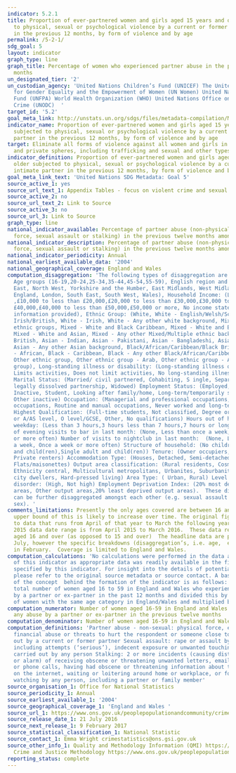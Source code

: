 ```yaml
---
indicator: 5.2.1
title: Proportion of ever-partnered women and girls aged 15 years and older subjected
  to physical, sexual or psychological violence by a current or former intimate partner
  in the previous 12 months, by form of violence and by age
permalink: /5-2-1/
sdg_goal: 5
layout: indicator
graph_type: line
graph_title: Percentage of women who experienced partner abuse in the previous 12
  months
un_designated_tier: '2'
un_custodian_agency: 'United Nations Children’s Fund (UNICEF) The United Nations Entity
  for Gender Equality and the Empowerment of Women (UN Women) United Nations Population
  Fund (UNFPA) World Health Organization (WHO) United Nations Office on Drugs and
  Crime (UNODC)  '
target_id: '5.2'
goal_meta_link: http://unstats.un.org/sdgs/files/metadata-compilation/Metadata-Goal-5.pdf
indicator_name: Proportion of ever-partnered women and girls aged 15 years and older
  subjected to physical, sexual or psychological violence by a current or former intimate
  partner in the previous 12 months, by form of violence and by age
target: Eliminate all forms of violence against all women and girls in the public
  and private spheres, including trafficking and sexual and other types of exploitation.
indicator_definition: Proportion of ever-partnered women and girls aged 15 years and
  older subjected to physical, sexual or psychological violence by a current or former
  intimate partner in the previous 12 months, by form of violence and by age
goal_meta_link_text: 'United Nations SDG Metadata: Goal 5'
source_active_1: yes
source_url_text_1: Appendix Tables - focus on violent crime and sexual offences
source_active_2: no
source_url_text_2: Link to Source
source_active_3: no
source_url_3: Link to Source
graph_type: line
national_indicator_available: Percentage of partner abuse (non-physical abuse, threats,
  force, sexual assault or stalking) in the previous twelve months among women
national_indicator_description: Percentage of partner abuse (non-physical abuse, threats,
  force, sexual assault or stalking) in the previous twelve months among women
national_indicator_periodicity: Annual
national_earliest_available_data: '2004'
national_geographical_coverage: England and Wales
computation_disaggregation: 'The following types of disaggregation are available:
  Age groups (16-19,20-24,25-34,35-44,45-54,55-59), English region and Wales: (North
  East, North West, Yorkshire and the Humber, East Midlands, West Midlands, East of
  England, London, South East, South West, Wales), Household Income: (Less than £10,000
  ,£10,000 to less than £20,000,£20,000 to less than £30,000,£30,000 to less than
  £40,000,£40,000 to less than £50,000,£50,000 or more, No income stated or not enough
  information provided), Ethnic Group: (White, White - English/Welsh/Scottish/Northern
  Irish/British, White - Irish, White - Any other white background, Mixed/multiple
  ethnic groups, Mixed - White and Black Caribbean, Mixed - White and Black African,
  Mixed - White and Asian, Mixed - Any other Mixed/Multiple ethnic background, Asian/Asian
  British, Asian - Indian, Asian - Pakistani, Asian - Bangladeshi, Asian - Chinese,
  Asian - Any other Asian background, Black/African/Caribbean/Black British, Black
  - African, Black - Caribbean, Black - Any other Black/African/Caribbean background,
  Other ethnic group, Other ethnic group - Arab, Other ethnic group - Any other ethnic
  group), Long-standing illness or disability: (Long-standing illness or disability,
  Limits activities, Does not limit activities, No long-standing illness or disability)
  Marital Status: (Married/ civil partnered, Cohabiting, S ingle, Separated, Divorced/
  legally dissolved partnership, Widowed) Employment Status: (Employed, Unemployed,
  Inactive, Student, Looking after family/home, Long-term/temporarily sick/ill, Retired,
  Other inactive) Occupation: (Managerial and professional occupations, Intermediate
  occupations, Routine and manual occupations, Never worked and long-term unemployed)
  Highest Qualification: (Full-time students, Not classified, Degree or diploma, Apprenticeship
  or A/AS level, O level/GCSE, Other, No qualifications) Hours out of home on an average
  weekday: (Less than 3 hours,3 hours less than 7 hours,7 hours or longer) Number
  of evening visits to bar in last month: (None, Less than once a week, Once a week
  or more often) Number of visits to nightclub in last month:  (None, Less than once
  a week, Once a week or more often) Structure of household: (No children, Adults
  and child(ren),Single adult and child(ren)) Tenure: (Owner occupiers, Social renters,
  Private renters) Accommodation Type: (Houses, Detached, Semi-detached, Terraced,
  Flats/maisonettes) Output area classification: (Rural residents, Cosmopolitans,
  Ethnicity central, Multicultural metropolitans, Urbanites, Suburbanites, Constrained
  city dwellers, Hard-pressed living) Area Type: ( Urban, Rural) Level of physical
  disorder: (High, Not high) Employment Deprivation Index: (20% most deprived output
  areas, Other output areas,20% least deprived output areas).  These disaggregation
  can be further disaggregated amongst each other (e.g. sexual assault category by
  sex). '
comments_limitations: Presently the only ages covered are between 16 and 59 but the
  upper bound of this is likely to increase over time. The original figures refer
  to data that runs from April of that year to March the following year. For example
  2015 data date range is from April 2015 to March 2016.  These data relate to women
  aged 16 and over (as opposed to 15 and over)  The headline data are published in
  July, however the specific breakdowns (disaggregation’s, i.e. age,  etc) are published
  in February.  Coverage is limited to England and Wales.
computation_calculations: 'No calculations were performed in the data acquisition
  of this indicator as appropriate data was readily available in the final format
  specified by this indicator. For insight into the details of potential calculations
  please refer to the original source metadata or source contact. A basic summary
  of the concept  behind the formation of the indicator is as follows:  Taking the
  total number of women aged 16 to 59 in England and Wales who experienced any abuse
  by a partner or ex-partner in the past 12 months and divided this by the total number
  of women with the same age category in England/Wales and multiplied by 100. '
computation_numerator: Number of women aged 16-59 in England and Wales who experienced
  any abuse by a partner or ex-partner in the previous twelve months
computation_denominator: Number of women aged 16-59 in England and Wales
computation_definitions: 'Partner abuse - non-sexual: physical force, emotional or
  financial abuse or threats to hurt the respondent or someone close to them carried
  out by a current or former partner Sexual assault: rape or assault by penetration
  including attempts (‘serious’), indecent exposure or unwanted touching (‘less serious’)
  carried out by any person Stalking: 2 or more incidents (causing distress, fear
  or alarm) of receiving obscene or threatening unwanted letters, emails, text messages
  or phone calls, having had obscene or threatening information about them placed
  on the internet, waiting or loitering around home or workplace, or following or
  watching by any person, including a partner or family member'
source_organisation_1: Office for National Statistics
source_periodicity_1: Annual
source_earliest_available_1: '2004'
source_geographical_coverage_1: 'England and Wales '
source_url_1: https://www.ons.gov.uk/peoplepopulationandcommunity/crimeandjustice/datasets/appendixtablesfocusonviolentcrimeandsexualoffences
source_release_date_1: 21 July 2016
source_next_release_1: 9 February 2017
source_statistical_classification_1: National Statistic
source_contact_1: Emma Wright crimestatistics@ons.gsi.gov.uk
source_other_info_1: Quality and Methodology Information (QMI) https://www.ons.gov.uk/peoplepopulationandcommunity/crimeandjustice/qmis/crimeandjusticeqmi
  Crime and Justice Methodology https://www.ons.gov.uk/peoplepopulationandcommunity/crimeandjustice/methodologies/crimeandjusticemethodology
reporting_status: complete
---
```

